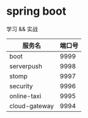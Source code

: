 # spring boot
学习 && 实战

服务名|端口号
--- | ---
boot|9999
serverpush|9998
stomp|9997
security|9996
online-taxi|9995
cloud-gateway|9994

